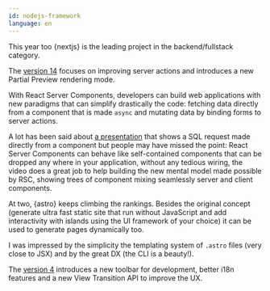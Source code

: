 ```yaml
---
id: nodejs-framework
language: en
---
```


This year too {nextjs} is the leading project in the backend/fullstack category.

The [version 14](https://nextjs.org/blog/next-14) focuses on improving server actions and introduces a new Partial Preview rendering mode.

With React Server Components, developers can build web applications with new paradigms that can simplify drastically the code: fetching data directly from a component that is made `async` and mutating data by binding forms to server actions.

A lot has been said about [a presentation](https://www.youtube.com/watch?v=9CN9RCzznZc&t=0s) that shows a SQL request made directly from a component but people may have missed the point: React Server Components can behave like self-contained components that can be dropped any where in your application, without any tedious wiring, the video does a great job to help building the new mental model made possible by RSC, showing trees of component mixing seamlessly server and client components.

At two, {astro} keeps climbing the rankings. Besides the original concept (generate ultra fast static site that run without JavaScript and add interactivity with islands using the UI framework of your choice) it can be used to generate pages dynamically too.

I was impressed by the simplicity the templating system of `.astro` files (very close to JSX) and by the great DX (the CLI is a beauty!).

The [version 4](https://astro.build/blog/astro-4/) introduces a new toolbar for development, better i18n features and a new View Transition API to improve the UX.